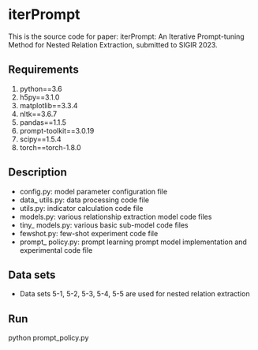 # iterPrompt
This is the source code for paper: iterPrompt: An Iterative Prompt-tuning Method for Nested
Relation Extraction, submitted to SIGIR 2023. 
## Requirements
1. python==3.6
2. h5py==3.1.0
3. matplotlib==3.3.4
4. nltk==3.6.7
5. pandas==1.1.5
6. prompt-toolkit==3.0.19
7. scipy==1.5.4
8. torch==torch-1.8.0
## Description
* config.py: model parameter configuration file
* data_ utils.py: data processing code file
* utils.py: indicator calculation code file
* models.py: various relationship extraction model code files
* tiny_ models.py: various basic sub-model code files
* fewshot.py: few-shot experiment code file
* prompt_ policy.py: prompt learning prompt model implementation and experimental code file

## Data sets
*  Data sets 5-1, 5-2, 5-3, 5-4, 5-5 are used for nested relation extraction

## Run
python prompt_policy.py
